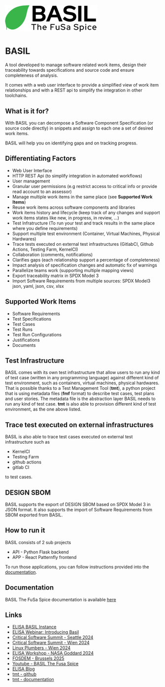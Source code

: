 # <img src="app/src/app/bgimages/basil_black.svg" alt= "BASIL | The FuSa Spice" height="85">

# BASIL

A tool developed to manage software related work items, design their traceability towards specifications and source code and ensure completeness of analysis.

It comes with a web user interface to provide a simplified view of work item relationships and with a REST api to simplify the integration in other toolchains.

## What is it for?

With BASIL you can decompose a Software Component Specification (or source code directly) in snippets and assign to each one a set of desired work items.

BASIL will help you on identifying gaps and on tracking progress.

## Differentiating Factors

- Web User Interface
- HTTP REST Api (to simplify integration in automated workflows)
- User management
- Granular user permissions (e.g restrict access to critical info or provide read account to an assessor)
- Manage multiple work items in the same place (see **Supported Work Items**)
- Reuse work items across software components and libraries
- Work items history and lifecycle (keep track of any changes and support work items states like new, in progress, in review, ...)
- Test Infratructure (To run your test and track results in the same place where you define requirements)
- Support multiple test environment (Container, Virtual Machines, Physical Hardwares)
- Trace tests executed on external test infrastructures (GitlabCI, Github Actions, Testing Farm, KernelCI)
- Collaboration (comments, notifications)
- Clarifies gaps (each relationship support a percentage of completeness)
- Impact analysis of specification changes and automatic fix of warnings
- Parallelize teams work (supporting multiple mapping views)
- Export traceability matrix in SPDX Model 3
- Import Software Requirements from multiple sources: SPDX Model3 json, yaml, json, csv, xlsx

## Supported Work Items

- Software Requirements
- Test Specifications
- Test Cases
- Test Runs
- Test Run Configurations
- Justifications
- Documents

## Test Infrastructure

BASIL comes with its own test infrastructure that allow users to run any kind of test case (written in any programming language)
against different kind of test environment, such as containers, virtual machines, physical hardwares.
That is possible thanks to a Test Management Tool (**tmt**), a python project that is using metadata files (**fmf** format) to describe test cases, test plans and user stories.
The metadata file is the abstraction layer BASIL needs to run any kind of test case.
**tmt** is also able to provision different kind of test environment, as the one above listed.

## Trace test executed on external infrastructures

BASIL is also able to trace test cases executed on external test infrastructure such as

- KernelCI
- Testing Farm
- github actions
- gitlab CI

to test cases.

## DESIGN SBOM

BASIL supports the export of DESIGN SBOM based on SPDX Model 3 in JSON format.
It also supports the import of Software Requirements from SBOM exported from BASIL.

## How to run it

BASIL consists of 2 sub projects

- API - Python Flask backend
- APP - React Patternfly frontend

To run those applications, you can follow instructions provided into the [documentation](https://basil-the-fusa-spice.readthedocs.io/en/latest/how_to_run_it.html).

## Documentation

BASIL The FuSa Spice documentation is available [here](https://basil-the-fusa-spice.readthedocs.io/)

## Links

- [ELISA BASIL Instance](http://elisa-builder-00.iol.unh.edu:9056/)
- [ELISA Webinar: Introducing Basil](https://elisa.tech/blog/2023/10/04/introducing-basil-video/)
- [Critical Software Summit - Seattle 2024](https://www.youtube.com/watch?v=1xmcpco14nE)
- [Critical Software Summit - Wien 2024](https://www.youtube.com/watch?v=dTXGpzM6eYw&pp=ygUVc3VtbWl0IHNvZnR3YXJlIGJhc2ls)
- [Linux Plumbers - Wien 2024](https://www.youtube.com/watch?v=3QuEXTafxT0&pp=ygUZbGludXggcGx1bWJlcnMgMjAyNCBiYXNpbA%3D%3D)
- [ELISA Workshop - NASA Goddard 2024](https://directory.elisa.tech/workshops/index.html#december-2024-maryland)
- [FOSDEM - Brussels 2025](https://fosdem.org/2025/schedule/event/fosdem-2025-4798-basil-an-open-source-tool-that-supports-requirements-traceability-with-design-sbom/)
- [Youtube - BASIL The Fusa Spice](https://www.youtube.com/@basil-the-fusa-spice/videos)
- [ELISA Blog](https://elisa.tech/blog/)
- [tmt - github](https://github.com/teemtee/tmt)
- [tmt - documentation](https://tmt.readthedocs.io/en/stable/)
